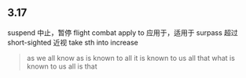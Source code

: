 ## 3.17
suspend 中止，暂停
flight combat
apply to 应用于，适用于
surpass 超过
short-sighted 近视
take sth into increase 
> as we all know 
> as is known to all
> it is known to us all that 
> what is known to us all is that 


<!--stackedit_data:
eyJoaXN0b3J5IjpbLTE3NzY2NDQyNTJdfQ==
-->